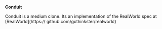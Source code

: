 **Conduit**

Conduit is a medium clone. Its an implementation of the RealWorld spec at [RealWorld](https:// github.com/gothinkster/realworld)
